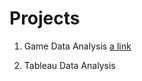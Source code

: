# Projects

1. Game Data Analysis [a link](https://github.com/AnirudhMadhigiriGopinath/Projects.git/Game_Data_Analysis)

2. Tableau Data Analysis
